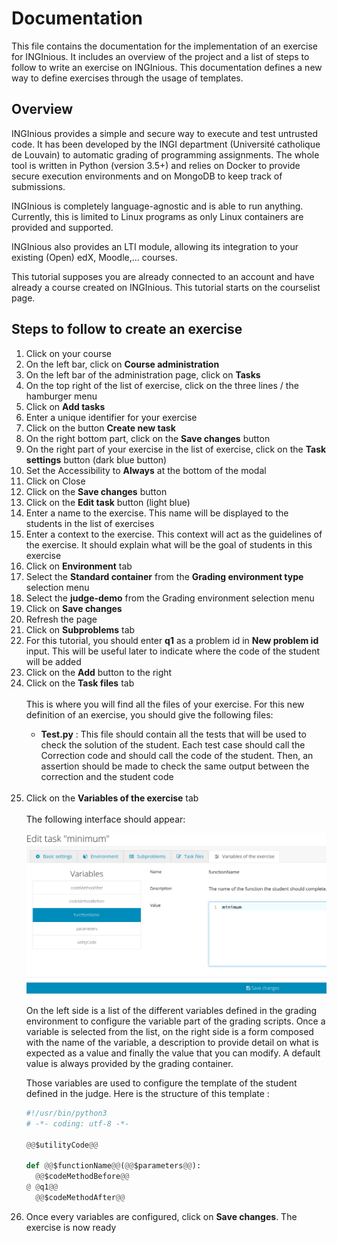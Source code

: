 # Documentation
This file contains the documentation for the implementation of an exercise for INGInious. It includes an overview of the project and a list of steps to follow to write an exercise on INGInious. This documentation defines a new way to define exercises through the usage of templates.

## Overview
INGInious provides a simple and secure way to execute and test untrusted code. It has been developed by the INGI department (Université catholique de Louvain) to automatic grading of programming assignments. The whole tool is written in Python (version 3.5+) and relies on Docker to provide secure execution environments and on MongoDB to keep track of submissions.

INGInious is completely language-agnostic and is able to run anything. Currently, this is limited to Linux programs as only Linux containers are provided and supported.

INGInious also provides an LTI module, allowing its integration to your existing (Open) edX, Moodle,… courses.

This tutorial supposes you are already connected to an account and have already a course created on INGInious. This tutorial starts on the courselist page.

## Steps to follow to create an exercise

<ol>
  <li>Click on your course</li>
  <li>On the left bar, click on <b>Course administration</b></li>
  <li>On the left bar of the administration page, click on <b>Tasks</b></li>
  <li>On the top right of the list of exercise, click on the three lines / the hamburger menu</li>
  <li>Click on <b>Add tasks</b></li>
  <li>Enter a unique identifier for your exercise</li>
  <li>Click on the button <b>Create new task</b></li>
  <li>On the right bottom part, click on the <b>Save changes</b> button</li>
  <li>On the right part of your exercise in the list of exercise, click on the <b>Task settings</b> button (dark blue button)</li>
  <li>Set the Accessibility to <b>Always</b> at the bottom of the modal</li>
  <li>Click on Close</li>
  <li>Click on the <b>Save changes</b> button</li>
  <li>Click on the <b>Edit task</b> button (light blue)</li>
  <li>Enter a name to the exercise. This name will be displayed to the students in the list of exercises</li>
  <li>Enter a context to the exercise. This context will act as the guidelines of the exercise. It should explain what will be the goal of students in this exercise</li>
  <li>Click on <b>Environment</b> tab</li>
  <li>Select the <b>Standard container</b> from the <b>Grading environment type</b> selection menu</li>
  <li>Select the <b>judge-demo</b> from the Grading environment selection menu</li>
  <li>Click on <b>Save changes</b></li>
  <li>Refresh the page</li>
  <li>Click on <b>Subproblems</b> tab</li>
  <li>For this tutorial, you should enter <b>q1</b> as a problem id in <b>New problem id</b> input. This will be useful later to indicate where the code of the student will be added</li>
  <li>Click on the <b>Add</b> button to the right</li>
  <li>Click on the <b>Task files</b> tab</li>
  <br>
  This is where you will find all the files of your exercise. For this new definition of an exercise, you should give the following files:

  <ul>
    <li><b>Test.py</b> : This file should contain all the tests that will be used to check the solution of the student. Each test case should call the Correction code and should call the code of the student. Then, an assertion should be made to check the same output between the correction and the student code</li>
  </ul>
  <br>
  <li>Click on the <b>Variables of the exercise</b> tab</li>
  <br>
  The following interface should appear:

  ![](Wireframe.png)
  <br>

  On the left side is a list of the different variables defined in the grading environment to configure the variable part of the grading scripts. Once a variable is selected from the list, on the right side is a form composed with the name of the variable, a description to provide detail on what is expected as a value and finally the value that you can modify. A default value is always provided by the grading container.
  
  Those variables are used to configure the template of the student defined in the judge. Here is the structure of this template :

  ```python
  #!/usr/bin/python3
  # -*- coding: utf-8 -*-

  @@$utilityCode@@

  def @@$functionName@@(@@$parameters@@):
    @@$codeMethodBefore@@
  @	@q1@@
    @@$codeMethodAfter@@
  ```

  <li>Once every variables are configured, click on <b>Save changes</b/>. The exercise is now ready</li>
  </ol>


